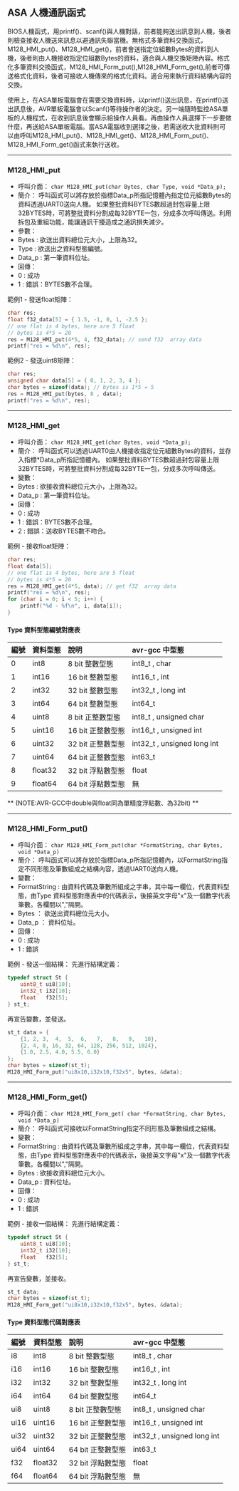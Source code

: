 ## ASA 人機通訊函式
BIOS人機函式，用printf()、scanf()與人機對話，前者能夠送出訊息到人機，後者則檢查接收人機送來訊息以避通訊失聯當機。無格式多筆資料交換函式，M128_HMI_put()、M128_HMI_get()，前者會送指定位組數Bytes的資料到人機，後者則由人機接收指定位組數Bytes的資料，適合與人機交換矩陣內容。格式化多筆資料交換函式，M128_HMI_Form_put(),M128_HMI_Form_get(),前者可傳送格式化資料，後者可接收人機傳來的格式化資料。適合用來執行資料結構內容的交換。

使用上，在ASA單板電腦會在需要交換資料時，以printf()送出訊息，在printf()送出訊息後，AVR單板電腦會以Scanf()等待操作者的決定。另一端隨時監控ASA單板的人機程式，在收到訊息後會顯示給操作人員看。再由操作人員選擇下一步要做什麼，再送給ASA單板電腦。當ASA電腦收到選擇之後，若需送收大批資料則可以由呼叫M128_HMI_put()、M128_HMI_get()、M128_HMI_Form_put()、M128_HMI_Form_get()函式來執行送收。

- - - - - - - - - - - - - - - - - - - - - - - - - - - - - - - - - - - - - - - -

### M128_HMI_put
- 呼叫介面：
  ` char M128_HMI_put(char Bytes, char Type, void *Data_p); `
- 簡介：
  呼叫函式可以將存放於指標Data_p所指記憶體內指定位元組數Bytes的資料透過UART0送向人機。
  如果整批資料BYTES數超過封包容量上限32BYTES時，可將整批資料分割成每32BYTE一包，分成多次呼叫傳送。利用拆包及重組功能，能讓通訊干擾造成之通訊損失減少。
- 參數：
 - Bytes  : 欲送出資料總位元大小，上限為32。
 - Type   : 欲送出之資料型態編號。
 - Data_p : 第一筆資料位址。
- 回傳：
 - 0 : 成功
 - 1 : 錯誤：BYTES數不合理。

範例1 - 發送float矩陣：
``` c
char res;
float f32_data[5] = { 1.5, -1, 0, 1, -2.5 };
// one flat is 4 bytes, here are 5 float
// bytes is 4*5 = 20
res = M128_HMI_put(4*5, 4, f32_data); // send f32  array data
printf("res = %d\n", res);
```
範例2 - 發送uint8矩陣：
``` c
char res;
unsigned char data[5] = { 0, 1, 2, 3, 4 };
char bytes = sizeof(data); // bytes is 1*5 = 5
res = M128_HMI_put(bytes, 8 , data);
printf("res = %d\n", res);
```

- - - - - - - - - - - - - - - - - - - - - - - - - - - - - - - - - - - - - - - -

### M128_HMI_get
- 呼叫介面：
  ` char M128_HMI_get(char Bytes, void *Data_p); `
- 簡介：
  呼叫函式可以透過UART0由人機接收指定位元組數Bytes的資料，並存入指標*Data_p所指記憶體內。
  如果整批資料BYTES數超過封包容量上限32BYTES時，可將整批資料分割成每32BYTE一包，分成多次呼叫傳送。
- 變數：
 - Bytes  : 欲接收資料總位元大小，上限為32。
 - Data_p : 第一筆資料位址。
- 回傳：
 - 0 : 成功
 - 1 : 錯誤：BYTES數不合理。
 - 2 : 錯誤：送收BYTES數不吻合。


 範例 - 接收float矩陣：
 ``` c
 char res;
 float data[5];
 // one flat is 4 bytes, here are 5 float
 // bytes is 4*5 = 20
 res = M128_HMI_get(4*5, data); // get f32  array data
 printf("res = %d\n", res);
 for (char i = 0; i < 5; i++) {
     printf("%d - %f\n", i, data[i]);
 }
 ```

#### Type 資料型態編號對應表

| 編號 | 資料型態 | 說明 | avr-gcc 中型態 |
| :-- | :-- | :-- | :-- |
|  0  | int8    | 8  bit 整數型態   | int8_t , char |
|  1  | int16   | 16 bit 整數型態   | int16_t , int |
|  2  | int32   | 32 bit 整數型態   | int32_t , long int|
|  3  | int64   | 64 bit 整數型態   | int64_t |
|  4  | uint8   | 8  bit 正整數型態 | int8_t , unsigned char |
|  5  | uint16  | 16 bit 正整數型態 | int16_t , unsigned int |
|  6  | uint32  | 32 bit 正整數型態 | int32_t , unsigned long int |
|  7  | uint64  | 64 bit 正整數型態 | int63_t |
|  8  | float32 | 32 bit 浮點數型態 | float |
|  9  | float64 | 64 bit 浮點數型態 | 無 |

** (NOTE:AVR-GCC中double與float同為單精度浮點數、為32bit) **

- - - - - - - - - - - - - - - - - - - - - - - - - - - - - - - - - - - - - - - -

### M128_HMI_Form_put()
- 呼叫介面：
  ` char M128_HMI_Form_put(char *FormatString, char Bytes, void *Data_p) `
- 簡介：
  呼叫函式可以將存放於指標Data_p所指記憶體內，以FormatString指定不同形態及筆數組成之結構內容，透過UART0送向人機。
- 變數：
 - FormatString : 由資料代碼及筆數所組成之字串，其中每一欄位，代表資料型態，由Type 資料型態對應表中的代碼表示，後接英文字母"x"及一個數字代表筆數。各欄間以","隔開。
 - Bytes ：  欲送出資料總位元大小。
 - Data_p ： 資料位址。
- 回傳：
 - 0 : 成功
 - 1 : 錯誤

範例 - 發送一個結構：
先進行結構定義：
``` c
typedef struct St {
    uint8_t ui8[10];
    int32_t i32[10];
    float   f32[5];
} st_t;
```
再宣告變數，並發送。
``` c
st_t data = {
    {1, 2, 3,  4,  5,  6,   7,   8,   9,   10},
    {2, 4, 8, 16, 32, 64, 128, 256, 512, 1024},
    {1.0, 2.5, 4.0, 5.5, 6.0}
};
char bytes = sizeof(st_t);
M128_HMI_Form_put("ui8x10,i32x10,f32x5", bytes, &data);
```

- - - - - - - - - - - - - - - - - - - - - - - - - - - - - - - - - - - - - - - -

### M128_HMI_Form_get()
- 呼叫介面：
  ` char M128_HMI_Form_get( char *FormatString, char Bytes, void *Data_p) `
- 簡介：
  呼叫函式可接收以FormatString指定不同形態及筆數組成之結構。
- 變數：
 - FormatString : 由資料代碼及筆數所組成之字串，其中每一欄位，代表資料型態，由Type 資料型態對應表中的代碼表示，後接英文字母"x"及一個數字代表筆數。各欄間以","隔開。
 - Bytes : 欲接收資料總位元大小。
 - Data_p : 資料位址。
- 回傳：
 - 0 : 成功
 - 1 : 錯誤

範例 - 接收一個結構：
先進行結構定義：
``` c
typedef struct St {
    uint8_t ui8[10];
    int32_t i32[10];
    float   f32[5];
} st_t;
```
再宣告變數，並接收。
``` c
st_t data;
char bytes = sizeof(st_t);
M128_HMI_Form_get("ui8x10,i32x10,f32x5", bytes, &data);
```

#### Type 資料型態代碼對應表

 | 編號 | 資料型態 | 說明 | avr-gcc 中型態 |
 | :--  | :-- | :-- | :-- |
 |  i8  | int8    | 8  bit 整數型態   | int8_t , char |
 |  i16 | int16   | 16 bit 整數型態   | int16_t , int |
 |  i32 | int32   | 32 bit 整數型態   | int32_t , long int|
 |  i64 | int64   | 64 bit 整數型態   | int64_t |
 |  ui8 | uint8   | 8  bit 正整數型態 | int8_t , unsigned char |
 | ui16 | uint16  | 16 bit 正整數型態 | int16_t , unsigned int |
 | ui32 | uint32  | 32 bit 正整數型態 | int32_t , unsigned long int |
 | ui64 | uint64  | 64 bit 正整數型態 | int63_t |
 |  f32 | float32 | 32 bit 浮點數型態 | float |
 |  f64 | float64 | 64 bit 浮點數型態 | 無 |
